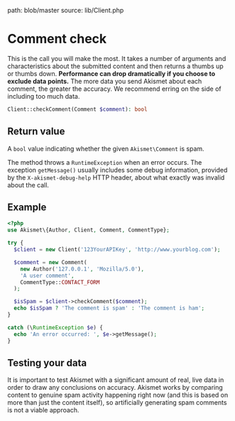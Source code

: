 path: blob/master
source: lib/Client.php

# Comment check
This is the call you will make the most. It takes a number of arguments and characteristics about the submitted content and then returns a thumbs up or thumbs down. **Performance can drop dramatically if you choose to exclude data points.** The more data you send Akismet about each comment, the greater the accuracy. We recommend erring on the side of including too much data.

```php
Client::checkComment(Comment $comment): bool
```

## Return value
A `bool` value indicating whether the given `Akismet\Comment` is spam.

The method throws a `RuntimeException` when an error occurs.
The exception `getMessage()` usually includes some debug information, provided by the `X-akismet-debug-help` HTTP header, about what exactly was invalid about the call.

## Example

```php
<?php
use Akismet\{Author, Client, Comment, CommentType};

try {
  $client = new Client('123YourAPIKey', 'http://www.yourblog.com');

  $comment = new Comment(
    new Author('127.0.0.1', 'Mozilla/5.0'),
    'A user comment',
    CommentType::CONTACT_FORM
  );

  $isSpam = $client->checkComment($comment);
  echo $isSpam ? 'The comment is spam' : 'The comment is ham';
}

catch (\RuntimeException $e) {
  echo 'An error occurred: ', $e->getMessage();
}
```

## Testing your data
It is important to test Akismet with a significant amount of real, live data in order to draw any conclusions on accuracy. Akismet works by comparing content to genuine spam activity happening right now (and this is based on more than just the content itself), so artificially generating spam comments is not a viable approach.

